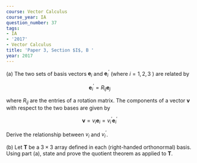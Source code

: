 ```yaml
---
course: Vector Calculus
course_year: IA
question_number: 37
tags:
- IA
- '2017'
- Vector Calculus
title: 'Paper 3, Section $I$, B '
year: 2017
---
```




(a) The two sets of basis vectors $\mathbf{e}_{i}$ and $\mathbf{e}_{i}^{\prime}$ (where $i=1,2,3$ ) are related by

$$\mathbf{e}_{i}^{\prime}=R_{i j} \mathbf{e}_{j}$$

where $R_{i j}$ are the entries of a rotation matrix. The components of a vector $\mathbf{v}$ with respect to the two bases are given by

$$\mathbf{v}=v_{i} \mathbf{e}_{i}=v_{i}^{\prime} \mathbf{e}_{i}^{\prime}$$

Derive the relationship between $v_{i}$ and $v_{i}^{\prime}$.

(b) Let $\mathbf{T}$ be a $3 \times 3$ array defined in each (right-handed orthonormal) basis. Using part (a), state and prove the quotient theorem as applied to $\mathbf{T}$.
